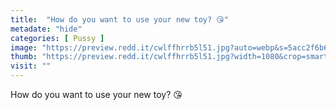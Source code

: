 ```yaml
---
title:  "How do you want to use your new toy? 😘"
metadate: "hide"
categories: [ Pussy ]
image: "https://preview.redd.it/cwlffhrrb5l51.jpg?auto=webp&s=5acc2f6b6166c31d23b119a4080ab2fe3043a17f"
thumb: "https://preview.redd.it/cwlffhrrb5l51.jpg?width=1080&crop=smart&auto=webp&s=d465f0c0c0ac5a08b7ed1ff2a606a0c67f228a08"
visit: ""
---
```

How do you want to use your new toy? 😘
